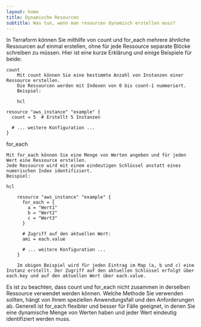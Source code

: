 ```yaml
---
layout: home
title: Dynamische Resourcen
subtitle: Was tun, wenn man resourcen dynamisch erstellen muss?
---
```


In Terraform können Sie mithilfe von count und for_each mehrere ähnliche Ressourcen auf einmal erstellen, ohne für jede Ressource separate Blöcke schreiben zu müssen. Hier ist eine kurze Erklärung und einige Beispiele für beide:

    count
        Mit count können Sie eine bestimmte Anzahl von Instanzen einer Ressource erstellen.
        Die Ressourcen werden mit Indexen von 0 bis count-1 nummeriert.
        Beispiel:

        hcl

    resource "aws_instance" "example" {
      count = 5  # Erstellt 5 Instanzen

      # ... weitere Konfiguration ...
    }

for_each

    Mit for_each können Sie eine Menge von Werten angeben und für jeden Wert eine Ressource erstellen.
    Jede Ressource wird mit einem eindeutigen Schlüssel anstatt eines numerischen Index identifiziert.
    Beispiel:

    hcl

        resource "aws_instance" "example" {
          for_each = {
            a = "Wert1"
            b = "Wert2"
            c = "Wert3"
          }

          # Zugriff auf den aktuellen Wert:
          ami = each.value

          # ... weitere Konfiguration ...
        }

        Im obigen Beispiel wird für jeden Eintrag im Map (a, b und c) eine Instanz erstellt. Der Zugriff auf den aktuellen Schlüssel erfolgt über each.key und auf den aktuellen Wert über each.value.

Es ist zu beachten, dass count und for_each nicht zusammen in derselben Ressource verwendet werden können. Welche Methode Sie verwenden sollten, hängt von Ihrem speziellen Anwendungsfall und den Anforderungen ab. Generell ist for_each flexibler und besser für Fälle geeignet, in denen Sie eine dynamische Menge von Werten haben und jeder Wert eindeutig identifiziert werden muss.